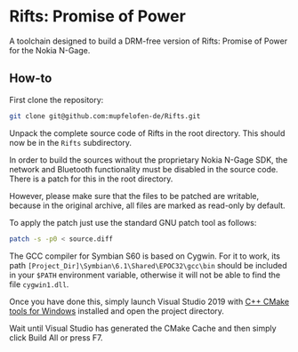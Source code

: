 # Rifts: Promise of Power

A toolchain designed to build a DRM-free version of Rifts: Promise of
Power for the Nokia N-Gage.

## How-to

First clone the repository:
```bash
git clone git@github.com:mupfelofen-de/Rifts.git
```

Unpack the complete source code of Rifts in the root directory. This
should now be in the `Rifts` subdirectory.

In order to build the sources without the proprietary Nokia N-Gage SDK,
the network and Bluetooth functionality must be disabled in the source
code. There is a patch for this in the root directory.

However, please make sure that the files to be patched are writable,
because in the original archive, all files are marked as read-only by
default.

To apply the patch just use the standard GNU patch tool as follows:
```bash
patch -s -p0 < source.diff
```

The GCC compiler for Symbian S60 is based on Cygwin. For it to work, its
path `[Project_Dir]\Symbian\6.1\Shared\EPOC32\gcc\bin` should be
included in your `$PATH` environment variable, otherwise it will not be
able to find the file `cygwin1.dll`.

Once you have done this, simply launch Visual Studio 2019 with [C++
CMake tools for
Windows](https://docs.microsoft.com/en-us/cpp/build/cmake-projects-in-visual-studio?view=vs-2019#installation)
installed and open the project directory.

Wait until Visual Studio has generated the CMake Cache and then simply
click Build All or press F7.
